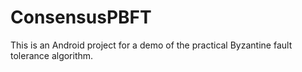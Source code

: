 # ConsensusPBFT

This is an Android project for a demo of the practical Byzantine fault tolerance algorithm.

